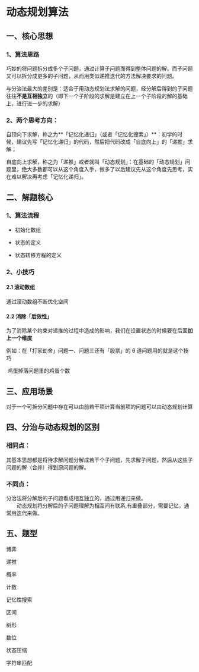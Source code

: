 # 动态规划算法

## 一、核心思想

### 1、算法思路

巧妙的将问题拆分成多个子问题，通过计算子问题而得到整体问题的解。而子问题又可以拆分成更多的子问题，从而用类似递推迭代的方法解决要求的问题。<br>

与分治法最大的差别是：适合于用动态规划法求解的问题，经分解后得到的子问题往往**不是互相独立**的（即下一个子阶段的求解是建立在上一个子阶段的解的基础上，进行进一步的求解）



### 2、两个思考方向：

自顶向下求解，称之为**「记忆化递归」（或者「记忆化搜索」）**：初学的时候，建议先写「记忆化递归」的代码，然后把代码改成「自底向上」的「递推」求解；

自底向上求解，称之为「递推」或者就叫「动态规划」：在基础的「动态规划」问题里，绝大多数都可以从这个角度入手，做多了以后建议先从这个角度先思考，实在难以解决再考虑「记忆化递归」。





## 二、解题核心

### 1、算法流程

- 初始化数组

- 状态的定义

- 状态转移方程的定义

  



### 2、小技巧

#### 2.1  滚动数组

通过滚动数组不断优化空间

#### 2.2 消除「后效性」

为了消除某个约束对递推的过程中造成的影响，我们在设置状态的时候要在后面**加上一个维度**

例如：在「打家劫舍」问题一、问题三还有「股票」的 6 道问题用的就是这个技巧

​		鸡蛋掉落问题里的鸡蛋个数	



## 三、应用场景

对于一个可拆分问题中存在可以由前若干项计算当前项的问题可以由动态规划计算







## 四、分治与动态规划的区别

### 相同点：

其基本思想都是将待求解问题分解成若干个子问题，先求解子问题，然后从这些子问题的解（合并）得到原问题的解。

### 不同点：

 分治法将分解后的子问题看成相互独立的，通过用递归来做。<br>
　　动态规划将分解后的子问题理解为相互间有联系,有重叠部分，需要记忆，通常用迭代来做。 



## 五、题型

博弈

递推

概率

计数

记忆性搜索

区间

树形

数位

状态压缩

字符串匹配